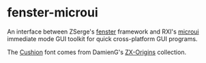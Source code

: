 # fenster-microui

An interface between ZSerge's [fenster][] framework and RXI's [microui][]
immediate mode GUI toolkit for quick cross-platform GUI programs.

The [Cushion][] font comes from DamienG's [ZX-Origins][zxorigins] collection.

[fenster]: https://github.com/zserge/fenster
[microui]: https://github.com/rxi/microui
[cushion]: https://damieng.com/typography/zx-origins/cushion/
[zxorigins]: https://damieng.com/zx-origins
